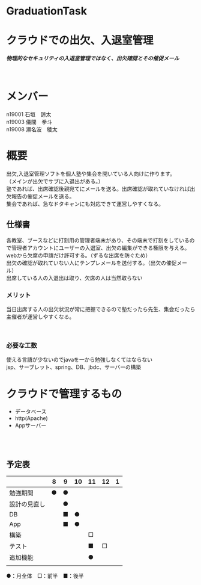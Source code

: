 # GraduationTask  

# クラウドでの出欠、入退室管理
***物理的なセキュリティの入退室管理ではなく、出欠確認とその催促メール***  

<br />  

# メンバー
n19001 石垣　諒太  
n19003 儀間　拳斗  
n19008 瀬名波　稜太 

# 概要  
出欠,入退室管理ソフトを個人塾や集会を開いている人向けに作ります。  
（メインが出欠でサブに入退出がある。）  
塾であれば、出席確認後親宛てにメールを送る。出席確認が取れていなければ出欠報告の催促メールを送る。  
集会であれば、急なドタキャンにも対応できて運営しやすくなる。




## 仕様書  
各教室、ブースなどに打刻用の管理者端末があり、その端末で打刻をしているので管理者アカウントにユーザーの入退室、出欠の編集ができる権限を与える。  
webから欠席の申請だけ許可する。（ずるな出席を防ぐため）  
出欠の確認が取れていない人にテンプレメールを送付する。（出欠の催促メール）  
出席している人の入退出は取り、欠席の人は当然取らない  

### メリット  
当日出席する人の出欠状況が常に把握できるので塾だったら先生、集会だったら主催者が運営しやすくなる。

<br />  

### 必要な工数
使える言語が少ないのでjavaを一から勉強しなくてはならない  
jsp、サーブレット、spring、DB、jbdc、サーバーの構築  


# クラウドで管理するもの
* データベース  
* http(Apache)  
* Appサーバー  
<br /> 
 


<br />

## 予定表



| | 8 | 9 | 10 | 11 | 12 | 1 |
| ---- | ---- | ---- | ---- | ---- | ---- | ---- |
| 勉強期間 | ● | ● |  |  |  |  |
| 設計の見直し |  | ● |  |  |  |  |
| DB |  | ■ | ● |  |  |  |
| App |  | ■ | ● |  |  |  |
| 構築 |  |  |  | □ |  |  |
| テスト |  |  |  | ■ | □ |  |
| 追加機能 |  |  |  | ● |  |  |
|  |  |  |  |  |  |  |

●：月全体　□：前半　■：後半


<br />
